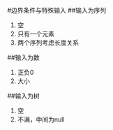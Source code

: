 #边界条件与特殊输入
##输入为序列
1. 空
2. 只有一个元素
3. 两个序列考虑长度关系









##输入为数
1. 正负0
2. 大小


##输入为树
1. 空
2. 不满，中间为null





























































































